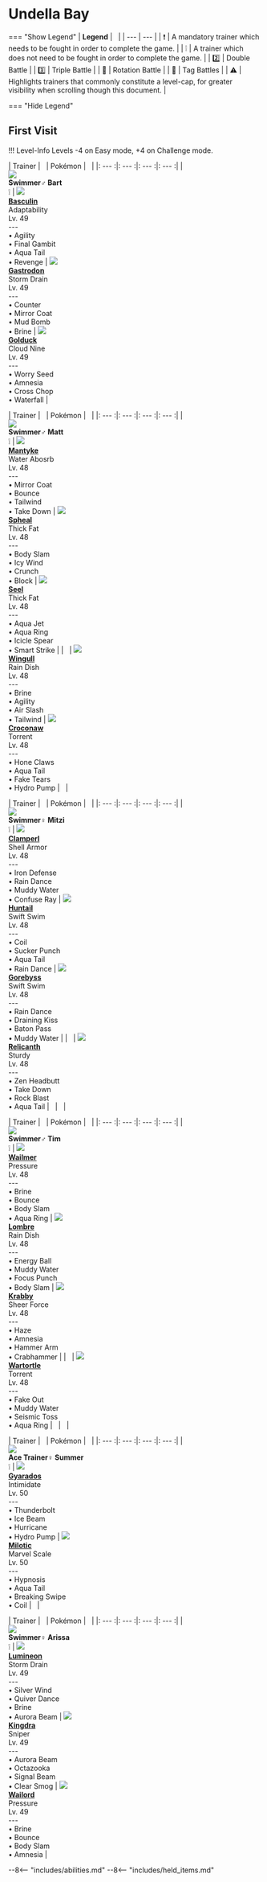 # Undella Bay

=== "Show Legend"
    | __Legend__ | &nbsp; |
    | --- | --- |
    | :exclamation: | A mandatory trainer which needs to be fought in order to complete the game. |
    | :grey_exclamation: | A trainer which does not need to be fought in order to complete the game. |
    | :two:  | Double Battle | 
    |  :three:  | Triple Battle |
    | :arrows_counterclockwise:  | Rotation Battle |
    | :handshake: | Tag Battles |
    | :warning: | Highlights trainers that commonly constitute a level-cap, for greater visibility when scrolling though this document. |

=== "Hide Legend"
&nbsp;

## First Visit

!!! Level-Info
    Levels -4 on Easy mode, +4 on Challenge mode.

| Trainer | &nbsp; | Pokémon | &nbsp; |
|: --- :|: --- :|: --- :|: --- :|
| <br>![][Swimmer♂Bart]<br>__Swimmer♂ Bart__<br>:grey_exclamation:  | ![][550] <br> __[Basculin]__ <br>Adaptability<br>Lv. 49<br>---<br>• Agility<br>• Final Gambit<br>• Aqua Tail<br>• Revenge | ![][423] <br> __[Gastrodon]__ <br>Storm Drain<br>Lv. 49<br>---<br>• Counter<br>• Mirror Coat<br>• Mud Bomb<br>• Brine | ![][55] <br> __[Golduck]__ <br>Cloud Nine<br>Lv. 49<br>---<br>• Worry Seed<br>• Amnesia<br>• Cross Chop<br>• Waterfall |

| Trainer | &nbsp; | Pokémon | &nbsp; |
|: --- :|: --- :|: --- :|: --- :|
| <br>![][Swimmer♂Matt]<br>__Swimmer♂ Matt__<br>:grey_exclamation:  | ![][458] <br> __[Mantyke]__ <br>Water Abosrb<br>Lv. 48<br>---<br>• Mirror Coat<br>• Bounce<br>• Tailwind<br>• Take Down | ![][363] <br> __[Spheal]__ <br>Thick Fat<br>Lv. 48<br>---<br>• Body Slam<br>• Icy Wind<br>• Crunch<br>• Block | ![][86] <br> __[Seel]__ <br>Thick Fat<br>Lv. 48<br>---<br>• Aqua Jet<br>• Aqua Ring<br>• Icicle Spear<br>• Smart Strike |
| &nbsp; | ![][278] <br> __[Wingull]__ <br>Rain Dish<br>Lv. 48<br>---<br>• Brine<br>• Agility<br>• Air Slash<br>• Tailwind | ![][159] <br> __[Croconaw]__ <br>Torrent<br>Lv. 48<br>---<br>• Hone Claws<br>• Aqua Tail<br>• Fake Tears<br>• Hydro Pump | &nbsp; |

| Trainer | &nbsp; | Pokémon | &nbsp; |
|: --- :|: --- :|: --- :|: --- :|
| <br>![][Swimmer♀Mitzi]<br>__Swimmer♀ Mitzi__<br>:grey_exclamation:  | ![][366] <br> __[Clamperl]__ <br>Shell Armor<br>Lv. 48<br>---<br>• Iron Defense<br>• Rain Dance<br>• Muddy Water<br>• Confuse Ray | ![][367] <br> __[Huntail]__ <br>Swift Swim<br>Lv. 48<br>---<br>• Coil<br>• Sucker Punch<br>• Aqua Tail<br>• Rain Dance | ![][368] <br> __[Gorebyss]__ <br>Swift Swim<br>Lv. 48<br>---<br>• Rain Dance<br>• Draining Kiss<br>• Baton Pass<br>• Muddy Water |
| &nbsp; | ![][369] <br> __[Relicanth]__ <br>Sturdy<br>Lv. 48<br>---<br>• Zen Headbutt<br>• Take Down<br>• Rock Blast<br>• Aqua Tail | &nbsp; | &nbsp; |

| Trainer | &nbsp; | Pokémon | &nbsp; |
|: --- :|: --- :|: --- :|: --- :|
| <br>![][Swimmer♂Tim]<br>__Swimmer♂ Tim__<br>:grey_exclamation:  | ![][320] <br> __[Wailmer]__ <br>Pressure<br>Lv. 48<br>---<br>• Brine<br>• Bounce<br>• Body Slam<br>• Aqua Ring | ![][271] <br> __[Lombre]__ <br>Rain Dish<br>Lv. 48<br>---<br>• Energy Ball<br>• Muddy Water<br>• Focus Punch<br>• Body Slam | ![][98] <br> __[Krabby]__ <br>Sheer Force<br>Lv. 48<br>---<br>• Haze<br>• Amnesia<br>• Hammer Arm<br>• Crabhammer |
| &nbsp; | ![][8] <br> __[Wartortle]__ <br>Torrent<br>Lv. 48<br>---<br>• Fake Out<br>• Muddy Water<br>• Seismic Toss<br>• Aqua Ring | &nbsp; | &nbsp; |

| Trainer | &nbsp; | Pokémon | &nbsp; |
|: --- :|: --- :|: --- :|: --- :|
| <br>![][AceTrainer♀Summer]<br>__Ace Trainer♀ Summer__<br>:grey_exclamation:  | ![][130] <br> __[Gyarados]__ <br>Intimidate<br>Lv. 50<br>---<br>• Thunderbolt<br>• Ice Beam<br>• Hurricane<br>• Hydro Pump | ![][350] <br> __[Milotic]__ <br>Marvel Scale<br>Lv. 50<br>---<br>• Hypnosis<br>• Aqua Tail<br>• Breaking Swipe<br>• Coil | &nbsp; |

| Trainer | &nbsp; | Pokémon | &nbsp; |
|: --- :|: --- :|: --- :|: --- :|
| <br>![][Swimmer♀Arissa]<br>__Swimmer♀ Arissa__<br>:grey_exclamation:  | ![][457] <br> __[Lumineon]__ <br>Storm Drain<br>Lv. 49<br>---<br>• Silver Wind<br>• Quiver Dance<br>• Brine<br>• Aurora Beam | ![][230] <br> __[Kingdra]__ <br>Sniper<br>Lv. 49<br>---<br>• Aurora Beam<br>• Octazooka<br>• Signal Beam<br>• Clear Smog | ![][321] <br> __[Wailord]__ <br>Pressure<br>Lv. 49<br>---<br>• Brine<br>• Bounce<br>• Body Slam<br>• Amnesia |





--8<-- "includes/abilities.md"
--8<-- "includes/held_items.md"

[Swimmer♂Bart]: ../img/Trainers/Swimmer_Male.gif
[550]: ../img/animated/550.gif
[Basculin]: ../pokemons/550/
[423]: ../img/animated/423.gif
[Gastrodon]: ../pokemons/423/
[55]: ../img/animated/55.gif
[Golduck]: ../pokemons/055/
[Swimmer♂Matt]: ../img/Trainers/Swimmer_Male.gif
[458]: ../img/animated/458.gif
[Mantyke]: ../pokemons/458/
[363]: ../img/animated/363.gif
[Spheal]: ../pokemons/363/
[86]: ../img/animated/86.gif
[Seel]: ../pokemons/086/
[278]: ../img/animated/278.gif
[Wingull]: ../pokemons/278/
[159]: ../img/animated/159.gif
[Croconaw]: ../pokemons/159/
[Swimmer♀Mitzi]: ../img/Trainers/Swimmer_Female.gif
[366]: ../img/animated/366.gif
[Clamperl]: ../pokemons/366/
[367]: ../img/animated/367.gif
[Huntail]: ../pokemons/367/
[368]: ../img/animated/368.gif
[Gorebyss]: ../pokemons/368/
[369]: ../img/animated/369.gif
[Relicanth]: ../pokemons/369/
[Swimmer♂Tim]: ../img/Trainers/Swimmer_Male.gif
[320]: ../img/animated/320.gif
[Wailmer]: ../pokemons/320/
[271]: ../img/animated/271.gif
[Lombre]: ../pokemons/271/
[98]: ../img/animated/98.gif
[Krabby]: ../pokemons/098/
[8]: ../img/animated/8.gif
[Wartortle]: ../pokemons/008/
[AceTrainer♀Summer]: ../img/Trainers/Ace_Trainer_Female.gif
[130]: ../img/animated/130.gif
[Gyarados]: ../pokemons/130/
[350]: ../img/animated/350.gif
[Milotic]: ../pokemons/350/
[Swimmer♀Arissa]: ../img/Trainers/Swimmer_Female.gif
[457]: ../img/animated/457.gif
[Lumineon]: ../pokemons/457/
[230]: ../img/animated/230.gif
[Kingdra]: ../pokemons/230/
[321]: ../img/animated/321.gif
[Wailord]: ../pokemons/321/